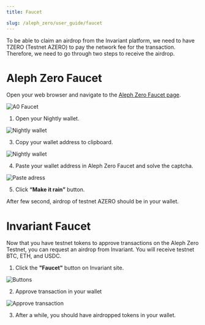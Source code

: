 ```yaml
---
title: Faucet

slug: /aleph_zero/user_guide/faucet
---
```


To be able to claim an airdrop from the Invariant platform, we need to have TZERO (Testnet AZERO) to pay the network fee for the transaction. Therefore, we need to go through two steps to receive the airdrop.


# Aleph Zero Faucet

Open your web browser and navigate to the [Aleph Zero Faucet page](https://faucet.test.azero.dev/).

![A0 Faucet](/img/docs/app/a0/a0_a0faucet.png)

1. Open your Nightly wallet.

![Nightly wallet](/img/docs/app/a0/a0_wallet.png)

3. Copy your wallet address to clipboard.

![Nightly wallet](/img/docs/app/a0/a0_walletadress.png)

4. Paste your wallet address in Aleph Zero Faucet and solve the captcha.

![Paste adress](/img/docs/app/a0/a0_a0faucetadress.png)

5. Click **“Make it rain”** button.

After few second, airdrop of testnet AZERO should be in your wallet.

# Invariant Faucet

Now that you have testnet tokens to approve transactions on the Aleph Zero Testnet, you can request an airdrop from Invariant. You will receive testnet BTC, ETH, and USDC.

1. Click the **"Faucet"** button on Invariant site.

![Buttons](/img/docs/app/a0/a0_buttons.png)

2. Approve transaction in your wallet

![Approve transaction](/img/docs/app/a0/a0_transactionapprove.png)

3. After a while, you should have airdropped tokens in your wallet.



